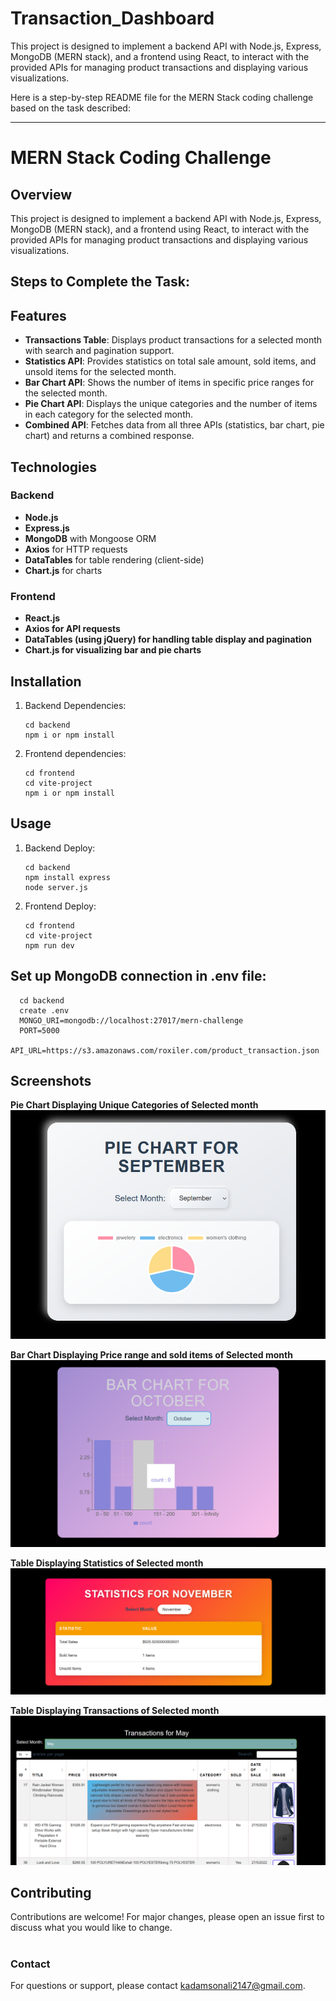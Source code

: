 # Transaction_Dashboard
This project is designed to implement a backend API with Node.js, Express, MongoDB (MERN stack), and a frontend using React, to interact with the provided APIs for managing product transactions and displaying various visualizations.

Here is a step-by-step README file for the MERN Stack coding challenge based on the task described:

---

# MERN Stack Coding Challenge

## Overview
This project is designed to implement a backend API with Node.js, Express, MongoDB (MERN stack), and a frontend using React, to interact with the provided APIs for managing product transactions and displaying various visualizations.

## Steps to Complete the Task:


## Features

- **Transactions Table**: Displays product transactions for a selected month with search and pagination support.
- **Statistics API**: Provides statistics on total sale amount, sold items, and unsold items for the selected month.
- **Bar Chart API**: Shows the number of items in specific price ranges for the selected month.
- **Pie Chart API**: Displays the unique categories and the number of items in each category for the selected month.
- **Combined API**: Fetches data from all three APIs (statistics, bar chart, pie chart) and returns a combined response.

## Technologies

### Backend

- **Node.js**
- **Express.js**
- **MongoDB** with Mongoose ORM
- **Axios** for HTTP requests
- **DataTables** for table rendering (client-side)
- **Chart.js** for charts

### Frontend
- **React.js**
- **Axios for API requests**
- **DataTables (using jQuery) for handling table display and pagination**
- **Chart.js for visualizing bar and pie charts**
## Installation

1. Backend Dependencies:
   ```
   cd backend
   npm i or npm install 
   ```
   
2. Frontend dependencies:
   ```
   cd frontend
   cd vite-project
   npm i or npm install 
   ```

## Usage

1. Backend Deploy:
   ```
   cd backend
   npm install express
   node server.js
   ```

2. Frontend Deploy:
   ```
   cd frontend
   cd vite-project
   npm run dev

   ```
## Set up MongoDB connection in .env file:
   ```
     cd backend
     create .env
     MONGO_URI=mongodb://localhost:27017/mern-challenge
     PORT=5000
     API_URL=https://s3.amazonaws.com/roxiler.com/product_transaction.json
  ```

## Screenshots
**Pie Chart Displaying Unique Categories of Selected month**
![Screenshot 1](Transaction_Dashboard_images/Pie_Chart.png) 

**Bar Chart Displaying Price range and sold items of  Selected month**
![Screenshot 2](Transaction_Dashboard_images/Bar_Chart.png)

**Table Displaying Statistics of Selected month**
![Screenshot 3](Transaction_Dashboard_images/Statistics.png)

**Table Displaying Transactions of  Selected month**
![Screenshot 3](Transaction_Dashboard_images/Transaction_table.png)


## Contributing

Contributions are welcome! For major changes, please open an issue first to discuss what you would like to change.

#
### Contact

For questions or support, please contact [kadamsonali2147@gmail.com](mailto:kadamsonali2147@gmail.com).

